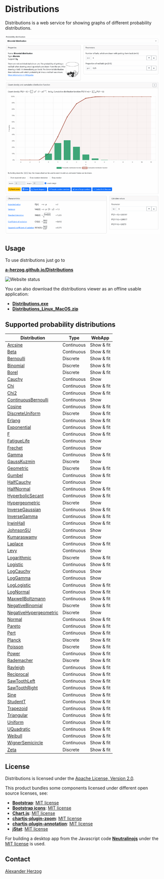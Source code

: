 # Distributions

Distributions is a web service for showing graphs of different probability distributions.

[![Screenshot showing the user-interface of Distributions](ScreenshotDistributions.png)](https://a-herzog.github.io/Distributions/)

## Usage

To use distributions just go to

**[a-herzog.github.io/Distributions](https://a-herzog.github.io/Distributions/)**

![Website status](https://img.shields.io/website?url=https%3A%2F%2Fa-herzog.github.io%2FDistributions%2F)

You can also download the distributions viewer as an offline usable application:

* **[Distributions.exe](https://github.com/A-Herzog/Distributions/releases/latest/download/Distributions.exe)**
* **[Distributions_Linux_MacOS.zip](https://github.com/A-Herzog/Distributions/releases/latest/download/Distributions_Linux_MacOS.zip)**

## Supported probability distributions

| Distribution | Type | WebApp |
| --- | --- | --- |
| <a href="https://a-herzog.github.io/Distributions/?distribution=Arcsine" target="_blank">Arcsine</a> | Continuous | Show & fit |
| <a href="https://a-herzog.github.io/Distributions/?distribution=Beta" target="_blank">Beta</a> | Continuous | Show & fit |
| <a href="https://a-herzog.github.io/Distributions/?distribution=Bernoulli" target="_blank">Bernoulli</a> | Discrete | Show & fit |
| <a href="https://a-herzog.github.io/Distributions/?distribution=Binomial" target="_blank">Binomial</a> | Discrete | Show & fit |
| <a href="https://a-herzog.github.io/Distributions/?distribution=Borel" target="_blank">Borel</a> | Discrete | Show & fit |
| <a href="https://a-herzog.github.io/Distributions/?distribution=Cauchy" target="_blank">Cauchy</a> | Continuous | Show |
| <a href="https://a-herzog.github.io/Distributions/?distribution=Chi" target="_blank">Chi</a> | Continuous | Show & fit |
| <a href="https://a-herzog.github.io/Distributions/?distribution=Chi2" target="_blank">Chi2</a> | Continuous | Show & fit |
| <a href="https://a-herzog.github.io/Distributions/?distribution=ContinuousBernoulli" target="_blank">ContinuousBernoulli</a> | Continuous | Show |
| <a href="https://a-herzog.github.io/Distributions/?distribution=Cosine" target="_blank">Cosine</a> | Continuous | Show & fit |
| <a href="https://a-herzog.github.io/Distributions/?distribution=DiscreteUniform" target="_blank">DiscreteUniform</a> | Discrete | Show & fit |
| <a href="https://a-herzog.github.io/Distributions/?distribution=Erlang" target="_blank">Erlang</a> | Continuous | Show & fit |
| <a href="https://a-herzog.github.io/Distributions/?distribution=Exponential" target="_blank">Exponential</a> | Continuous | Show & fit |
| <a href="https://a-herzog.github.io/Distributions/?distribution=F" target="_blank">F</a> | Continuous | Show & fit |
| <a href="https://a-herzog.github.io/Distributions/?distribution=FatigueLife" target="_blank">FatigueLife</a> | Continuous | Show |
| <a href="https://a-herzog.github.io/Distributions/?distribution=Frechet" target="_blank">Frechet</a> | Continuous | Show |
| <a href="https://a-herzog.github.io/Distributions/?distribution=Gamma" target="_blank">Gamma</a> | Continuous | Show & fit |
| <a href="https://a-herzog.github.io/Distributions/?distribution=GaussKuzmin" target="_blank">GaussKuzmin</a> | Discrete | Show |
| <a href="https://a-herzog.github.io/Distributions/?distribution=Geometric" target="_blank">Geometric</a> | Discrete | Show & fit |
| <a href="https://a-herzog.github.io/Distributions/?distribution=Gumbel" target="_blank">Gumbel</a> | Continuous | Show & fit |
| <a href="https://a-herzog.github.io/Distributions/?distribution=HalfCauchy" target="_blank">HalfCauchy</a> | Continuous | Show |
| <a href="https://a-herzog.github.io/Distributions/?distribution=HalfNormal" target="_blank">HalfNormal</a> | Continuous | Show & fit |
| <a href="https://a-herzog.github.io/Distributions/?distribution=HyperbolicSecant" target="_blank">HyperbolicSecant</a> | Continuous | Show & fit |
| <a href="https://a-herzog.github.io/Distributions/?distribution=Hypergeometric" target="_blank">Hypergeometric</a> | Discrete | Show |
| <a href="https://a-herzog.github.io/Distributions/?distribution=InverseGaussian" target="_blank">InverseGaussian</a> | Continuous | Show & fit |
| <a href="https://a-herzog.github.io/Distributions/?distribution=InverseGamma" target="_blank">InverseGamma</a> | Continuous | Show & fit |
| <a href="https://a-herzog.github.io/Distributions/?distribution=IrwinHall" target="_blank">IrwinHall</a> | Continuous | Show & fit |
| <a href="https://a-herzog.github.io/Distributions/?distribution=JohnsonSU" target="_blank">JohnsonSU</a> | Continuous | Show |
| <a href="https://a-herzog.github.io/Distributions/?distribution=Kumaraswamy" target="_blank">Kumaraswamy</a> | Continuous | Show |
| <a href="https://a-herzog.github.io/Distributions/?distribution=Laplace" target="_blank">Laplace</a> | Continuous | Show & fit |
| <a href="https://a-herzog.github.io/Distributions/?distribution=Levy" target="_blank">Levy</a> | Continuous | Show |
| <a href="https://a-herzog.github.io/Distributions/?distribution=Logarithmic" target="_blank">Logarithmic</a> | Discrete | Show & fit |
| <a href="https://a-herzog.github.io/Distributions/?distribution=Logistic" target="_blank">Logistic</a> | Continuous | Show & fit |
| <a href="https://a-herzog.github.io/Distributions/?distribution=LogCauchy" target="_blank">LogCauchy</a> | Continuous | Show |
| <a href="https://a-herzog.github.io/Distributions/?distribution=LogGamma" target="_blank">LogGamma</a> | Continuous | Show |
| <a href="https://a-herzog.github.io/Distributions/?distribution=LogLogistic" target="_blank">LogLogistic</a> | Continuous | Show & fit |
| <a href="https://a-herzog.github.io/Distributions/?distribution=LogNormal" target="_blank">LogNormal</a> | Continuous | Show & fit |
| <a href="https://a-herzog.github.io/Distributions/?distribution=MaxwellBoltzmann" target="_blank">MaxwellBoltzmann</a> | Continuous | Show & fit |
| <a href="https://a-herzog.github.io/Distributions/?distribution=NegativeBinomial" target="_blank">NegativeBinomial</a> | Discrete | Show & fit |
| <a href="https://a-herzog.github.io/Distributions/?distribution=NegativeHypergeometric" target="_blank">NegativeHypergeometric</a> | Discrete | Show |
| <a href="https://a-herzog.github.io/Distributions/?distribution=Normal" target="_blank">Normal</a> | Continuous | Show & fit |
| <a href="https://a-herzog.github.io/Distributions/?distribution=Pareto" target="_blank">Pareto</a> | Continuous | Show & fit |
| <a href="https://a-herzog.github.io/Distributions/?distribution=Pert" target="_blank">Pert</a> | Continuous | Show & fit |
| <a href="https://a-herzog.github.io/Distributions/?distribution=Planck" target="_blank">Planck</a> | Discrete | Show & fit |
| <a href="https://a-herzog.github.io/Distributions/?distribution=Poisson" target="_blank">Poisson</a> | Discrete | Show & fit |
| <a href="https://a-herzog.github.io/Distributions/?distribution=Power" target="_blank">Power</a> | Continuous | Show & fit |
| <a href="https://a-herzog.github.io/Distributions/?distribution=Rademacher" target="_blank">Rademacher</a> | Discrete | Show & fit |
| <a href="https://a-herzog.github.io/Distributions/?distribution=Rayleigh" target="_blank">Rayleigh</a> | Continuous | Show & fit |
| <a href="https://a-herzog.github.io/Distributions/?distribution=Reciprocal" target="_blank">Reciprocal</a> | Continuous | Show & fit |
| <a href="https://a-herzog.github.io/Distributions/?distribution=SawToothLeft" target="_blank">SawToothLeft</a> | Continuous | Show & fit |
| <a href="https://a-herzog.github.io/Distributions/?distribution=SawToothRight" target="_blank">SawToothRight</a> | Continuous | Show & fit |
| <a href="https://a-herzog.github.io/Distributions/?distribution=Sine" target="_blank">Sine</a> | Continuous | Show & fit |
| <a href="https://a-herzog.github.io/Distributions/?distribution=StudentT" target="_blank">StudentT</a> | Continuous | Show & fit |
| <a href="https://a-herzog.github.io/Distributions/?distribution=Trapezoid" target="_blank">Trapezoid</a> | Continuous | Show & fit |
| <a href="https://a-herzog.github.io/Distributions/?distribution=Triangular" target="_blank">Triangular</a> | Continuous | Show & fit |
| <a href="https://a-herzog.github.io/Distributions/?distribution=Uniform" target="_blank">Uniform</a> | Continuous | Show & fit |
| <a href="https://a-herzog.github.io/Distributions/?distribution=UQuadratic" target="_blank">UQuadratic</a> | Continuous | Show & fit |
| <a href="https://a-herzog.github.io/Distributions/?distribution=Weibull" target="_blank">Weibull</a> | Continuous | Show & fit |
| <a href="https://a-herzog.github.io/Distributions/?distribution=WignerSemicircle" target="_blank">WignerSemicircle</a> | Continuous | Show & fit |
| <a href="https://a-herzog.github.io/Distributions/?distribution=Zeta" target="_blank">Zeta</a> | Discrete | Show & fit |

## License

Distributions is licensed under the [Apache License, Version 2.0](https://www.apache.org/licenses/LICENSE-2.0).

This product bundles some components licensed under different open source licenses, see:

- [**Bootstrap**](https://getbootstrap.com/): [MIT license](https://opensource.org/license/mit/)
- [**Bootstrap icons**](https://icons.getbootstrap.com): [MIT license](https://opensource.org/license/mit/)
- [**Chart.js**](https://www.chartjs.org): [MIT license](https://opensource.org/license/mit/)
- [**chartjs-plugin-zoom**](https://www.chartjs.org/chartjs-plugin-zoom/latest/): [MIT license](https://opensource.org/license/mit/)
- [**chartjs-plugin-annotation**](https://www.chartjs.org/chartjs-plugin-annotation/latest/): [MIT license](https://opensource.org/license/mit/)
- [**jStat**](http://jstat.github.io/): [MIT license](https://opensource.org/license/mit/)

For building a desktop app from the Javascript code [**Neutralinojs**](https://neutralino.js.org/) under the
[MIT license](https://opensource.org/license/mit/) is used.

## Contact

[Alexander Herzog](https://github.com/A-Herzog)